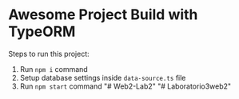 # Awesome Project Build with TypeORM

Steps to run this project:

1. Run `npm i` command
2. Setup database settings inside `data-source.ts` file
3. Run `npm start` command
"# Web2-Lab2" 
"# Laboratorio3web2" 
